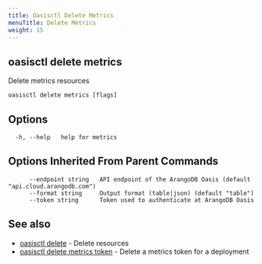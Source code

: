```yaml
---
title: Oasisctl Delete Metrics
menuTitle: Delete Metrics
weight: 15
---
```

## oasisctl delete metrics

Delete metrics resources

```
oasisctl delete metrics [flags]
```

## Options
```
  -h, --help   help for metrics
```

## Options Inherited From Parent Commands
```
      --endpoint string   API endpoint of the ArangoDB Oasis (default "api.cloud.arangodb.com")
      --format string     Output format (table|json) (default "table")
      --token string      Token used to authenticate at ArangoDB Oasis
```

## See also
* [oasisctl delete](_index.md)	 - Delete resources
* [oasisctl delete metrics token](delete-metrics-token.md)	 - Delete a metrics token for a deployment


